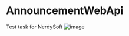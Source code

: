 # AnnouncementWebApi
Test task for NerdySoft
![image](https://github.com/AndriyBorkovich/AnnouncementWebApi/assets/92755910/b63eaabd-abd8-4e98-9696-7fad411f3db1)
